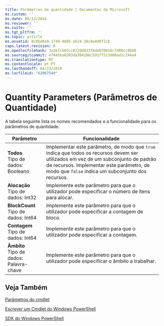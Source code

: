 ```yaml
---
title: Parâmetros de quantidade | Documentos da Microsoft
ms.custom: ''
ms.date: 09/13/2016
ms.reviewer: ''
ms.suite: ''
ms.tgt_pltfrm: ''
ms.topic: article
ms.assetid: 8c0bd8a9-1749-4885-ab24-38c0a4d9f2cb
caps.latest.revision: 6
ms.openlocfilehash: 7a3efc60fcc8729d833f6de070016cfd08cc9b88
ms.sourcegitcommit: e7445ba8203da304286c591ff513900ad1c244a4
ms.translationtype: MT
ms.contentlocale: pt-PT
ms.lasthandoff: 04/23/2019
ms.locfileid: "62067540"
---
```

# <a name="quantity-parameters"></a>Quantity Parameters (Parâmetros de Quantidade)

A tabela seguinte lista os nomes recomendados e a funcionalidade para os parâmetros de quantidade.

|Parâmetro|Funcionalidade|
|---|---|
|**Todos**<br>Tipo de dados: Booleano|Implementar este parâmetro, de modo que `true` indica que todos os recursos devem ser utilizados em vez de um subconjunto de padrão de recursos. Implementar este parâmetro, de modo que `false` indica um subconjunto dos recursos.|
|**Alocação**<br>Tipo de dados: Int32|Implemente este parâmetro para que o utilizador pode especificar o número de itens para alocar.|
|**BlockCount**<br>Tipo de dados: Int64|Implemente este parâmetro para que o utilizador pode especificar a contagem de bloco.|
|**Contagem**<br>Tipo de dados: Int64|Implemente este parâmetro para que o utilizador pode especificar a contagem.|
|**Âmbito**<br>Tipo de dados: Palavra-chave|Implemente este parâmetro para que o utilizador pode especificar o âmbito a trabalhar.|

## <a name="see-also"></a>Veja Também

[Parâmetros do cmdlet](./cmdlet-parameters.md)

[Escrever um Cmdlet do Windows PowerShell](./writing-a-windows-powershell-cmdlet.md)

[SDK do Windows PowerShell](../windows-powershell-reference.md)
